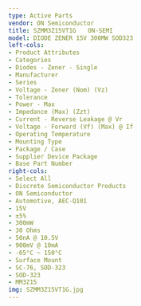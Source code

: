 ```yaml
---
type: Active Parts
vendor: ON Semiconductor
title: SZMM3Z15VT1G　　ON-SEMI
model: DIODE ZENER 15V 300MW SOD323
left-cols:
- Product Attributes
- Categories
- Diodes - Zener - Single
- Manufacturer
- Series
- Voltage - Zener (Nom) (Vz)
- Tolerance
- Power - Max
- Impedance (Max) (Zzt)
- Current - Reverse Leakage @ Vr
- Voltage - Forward (Vf) (Max) @ If
- Operating Temperature
- Mounting Type
- Package / Case
- Supplier Device Package
- Base Part Number
right-cols:
- Select All
- Discrete Semiconductor Products
- ON Semiconductor
- Automotive, AEC-Q101
- 15V
- ±5%
- 300mW
- 30 Ohms
- 50nA @ 10.5V
- 900mV @ 10mA
- -65°C ~ 150°C
- Surface Mount
- SC-76, SOD-323
- SOD-323
- MM3Z15
img: SZMM3Z15VT1G.jpg
---
```

